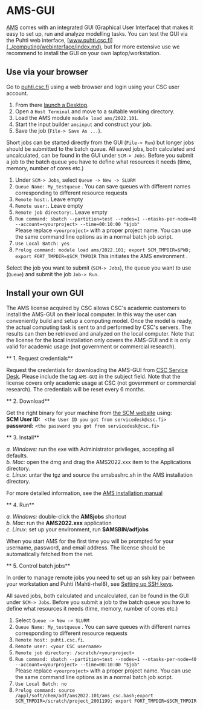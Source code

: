 # AMS-GUI

[AMS](../apps/ams.md) comes with an integrated GUI (Graphical User Interface) that makes it easy to set up, run and analyze modelling tasks.
You can test the GUI via the Puhti web interface, [www.puhti.csc.fi](../computing/webinterface/index.md), but for more extensive use we recommend to install the GUI on your own laptop/workstation.

## Use via your browser

Go to [puhti.csc.fi](https://puhti.csc.fi/) using a web browser and login using your CSC user account.

1. From there [launch a Desktop](../../computing/webinterface/desktop/#launching ). 
2. Open a ```Host Terminal``` and  move to a suitable working directory.
3. Load the AMS module ```module load ams/2022.101```.
4. Start the input builder ```amsinput``` and construct your job.
5. Save the job (```File-> Save As ...```).

Short jobs can be started directly from the GUI (```File-> Run```) but longer jobs should be submitted to the batch queue. 
All saved jobs, both calculated and uncalculated, can be found in the GUI under ```SCM-> Jobs```.
Before you submit a job to the batch queue you have to define what resources it needs (time, memory, number of cores etc.)

1. Under ```SCM-> Jobs```, select ```Queue -> New -> SLURM```
2. ```Queue Name: My_testqueue``` . You can save queues with different names corresponding to different resource requests  
3. ```Remote host:```. Leave empty  
4. ```Remote user:```. Leave empty  
5. ```Remote job directory:```. Leave empty  
6. ```Run command: sbatch --partition=test --nodes=1 --ntasks-per-node=40 --account=<yourproject> --time=00:10:00 "$job" ```   
Please replace `<yourproject>` with a proper project name. You can use the same command line options as in a normal batch job script.
7. ```Use Local Batch: yes```  
8. ```Prolog command: module load ams/2022.101; export SCM_TMPDIR=$PWD; export FORT_TMPDIR=$SCM_TMPDIR```
   This initiates the AMS environment .  

Select the job you want to submit (`SCM-> Jobs`), the queue you want to use (`Queue`) and submit the job `Job-> Run`.  

## Install your own GUI

The AMS license acquired by CSC allows CSC's academic customers to install
the AMS-GUI on their local computer.  In this way the user can conveniently build and setup a
computing model. Once the model is ready, the actual computing task is sent to and performed by CSC's servers. The results can then be retrieved and analyzed on the local computer. Note that the license
for the local installation only covers the AMS-GUI and it is only
valid for academic usage (not government or commercial research).


** 1. Request credentials**

Request the credentials for downloading the AMS-GUI from [CSC Service Desk](../support/contact.md). Please include the tag `AMS-GUI` in the subject field. Note that the license covers only academic usage at CSC (not government or commercial research). The credentials will be reset every 6 months.

** 2. Download**

Get the right binary for your machine from [the SCM website](https://www.scm.com/support/downloads/) using:  
**SCM User ID:** ` <the User ID you got from servicedesk@csc.fi>`  
**password:**  `<the password you got from servicedesk@csc.fi>`   

** 3. Install**

*a. Windows:* run the exe with Administrator privileges, accepting all defaults.  
*b. Mac:* open the dmg and drag the AMS2022.xxx item to the Applications directory.  
*c. Linux:* untar the tgz and source the amsbashrc.sh in the AMS installation directory. 

For more detailed information, see the [AMS installation manual](https://www.scm.com/doc/Installation/index.html)  

** 4. Run**

*a. Windows:* double-click the **AMSjobs** shortcut  
*b. Mac:* run the **AMS2022.xxx** application  
*c. Linux:* set up your environment, run **$AMSBIN/adfjobs**  

When you start AMS for the first time you will be prompted for your username, password, and email address.
The license should be automatically fetched from the net.


** 5. Control batch jobs**

In order to manage remote jobs you need to set up an ssh key pair between your workstation and Puhti (Mahti-rhel8), see [Setting up SSH keys](../../computing/connecting/#setting-up-ssh-keys).

All saved jobs, both calculated and uncalculated, can be found in the GUI under ```SCM-> Jobs```.
Before you submit a job to the batch queue you have to define what resources it needs (time, memory, number of cores etc.)

1. Select ```Queue -> New -> SLURM```
2. ```Queue Name: My_testqueue``` . You can save queues with different names corresponding to different resource requests
3. ```Remote host: puhti.csc.fi```. 
4. ```Remote user: <your CSC username> ```   
5. ```Remote job directory: /scratch/<yourproject>```   
6. ```Run command: sbatch --partition=test --nodes=1 --ntasks-per-node=40 --account=<yourproject> --time=00:10:00 "$job" ```  
Please replace `<yourproject>` with a proper project name. You can use the same command line options as in a normal batch job script.  
7. ```Use Local Batch: no```
8. ```Prolog command: source /appl/soft/chem/adf/ams2022.101/ams_csc.bash;export SCM_TMPDIR=/scratch/project_2001199; export FORT_TMPDIR=$SCM_TMPDIR```
